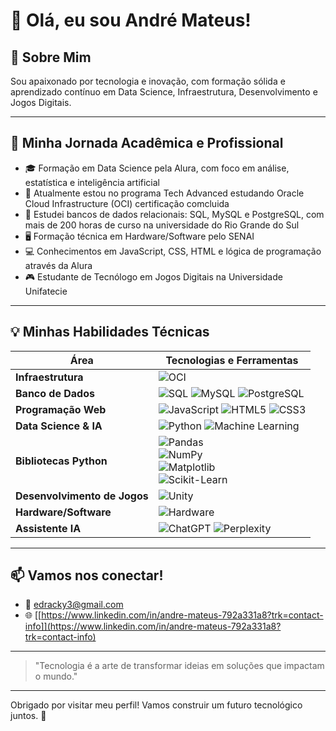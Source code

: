 # 👋 Olá, eu sou André Mateus!

## 🚀 Sobre Mim

Sou apaixonado por tecnologia e inovação, com formação sólida e aprendizado contínuo em Data Science, Infraestrutura, Desenvolvimento e Jogos Digitais.

---

## 🎯 Minha Jornada Acadêmica e Profissional

- 🎓 Formação em Data Science pela Alura, com foco em análise, estatística e inteligência artificial  
- 🚀 Atualmente estou no programa Tech Advanced estudando Oracle Cloud Infrastructure (OCI) certificação comcluida
- 💾 Estudei bancos de dados relacionais: SQL, MySQL e PostgreSQL, com mais de 200 horas de curso na universidade do Rio Grande do Sul  
- 🖥️ Formação técnica em Hardware/Software pelo SENAI  
- 💻 Conhecimentos em JavaScript, CSS, HTML e lógica de programação através da Alura  
- 🎮 Estudante de Tecnólogo em Jogos Digitais na Universidade Unifatecie  

---

## 💡 Minhas Habilidades Técnicas

| Área                   | Tecnologias e Ferramentas                                                                                                                                                                      |
|------------------------|-------------------------------------------------------------------------------------------------------------------------------------------------------------------------------------------------|
| **Infraestrutura**      | ![OCI](https://img.shields.io/badge/Oracle_Cloud_Infrastructure-FF0000?style=for-the-badge&logo=oracle&logoColor=white)                                                                         |
| **Banco de Dados**      | ![SQL](https://img.shields.io/badge/SQL-4479A1?style=for-the-badge&logo=mysql&logoColor=white) ![MySQL](https://img.shields.io/badge/MySQL-00758F?style=for-the-badge&logo=mysql&logoColor=white) ![PostgreSQL](https://img.shields.io/badge/PostgreSQL-336791?style=for-the-badge&logo=postgresql&logoColor=white) |
| **Programação Web**     | ![JavaScript](https://img.shields.io/badge/JavaScript-F7DF1E?style=for-the-badge&logo=javascript&logoColor=black) ![HTML5](https://img.shields.io/badge/HTML5-E34F26?style=for-the-badge&logo=html5&logoColor=white) ![CSS3](https://img.shields.io/badge/CSS3-1572B6?style=for-the-badge&logo=css3&logoColor=white) |
| **Data Science & IA**   | ![Python](https://img.shields.io/badge/Python-3776AB?style=for-the-badge&logo=python&logoColor=white) ![Machine Learning](https://img.shields.io/badge/Machine_Learning-00BFFF?style=for-the-badge&logo=tensorflow&logoColor=white)                            |
| **Bibliotecas Python**  | ![Pandas](https://img.shields.io/badge/Pandas-150458?style=for-the-badge&logo=pandas&logoColor=white) <br> ![NumPy](https://img.shields.io/badge/NumPy-013243?style=for-the-badge&logo=NumPy&logoColor=white) <br> ![Matplotlib](https://img.shields.io/badge/Matplotlib-11557C?style=for-the-badge&logo=matplotlib&logoColor=white) <br> ![Scikit-Learn](https://img.shields.io/badge/scikit--learn-F7931E?style=for-the-badge&logo=scikit-learn&logoColor=white) |
| **Desenvolvimento de Jogos** | ![Unity](https://img.shields.io/badge/Unity-000000?style=for-the-badge&logo=unity&logoColor=white)                                                                                     |
| **Hardware/Software**   | ![Hardware](https://img.shields.io/badge/Hardware-5C87B2?style=for-the-badge&logo=raspberry-pi&logoColor=white)                                                                               |
| **Assistente IA**       | ![ChatGPT](https://img.shields.io/badge/ChatGPT-00A67E?style=for-the-badge&logo=openai&logoColor=white) ![Perplexity](https://img.shields.io/badge/perplexity-000000?style=for-the-badge&logo=perplexity&logoColor=088F8F)                              |


---

## 📫 Vamos nos conectar!

- 📧 [edracky3@gmail.com](edracky3@gmail.com)  
- 🌐 [[https://www.linkedin.com/in/andre-mateus-792a331a8?trk=contact-info]](https://www.linkedin.com/in/andre-mateus-792a331a8?trk=contact-info)
---

> "Tecnologia é a arte de transformar ideias em soluções que impactam o mundo."

---

Obrigado por visitar meu perfil! Vamos construir um futuro tecnológico juntos. 🚀
